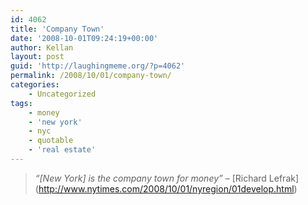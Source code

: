 ```yaml
---
id: 4062
title: 'Company Town'
date: '2008-10-01T09:24:19+00:00'
author: Kellan
layout: post
guid: 'http://laughingmeme.org/?p=4062'
permalink: /2008/10/01/company-town/
categories:
    - Uncategorized
tags:
    - money
    - 'new york'
    - nyc
    - quotable
    - 'real estate'
---
```


> *“\[New York\] is the company town for money”* – \[Richard Lefrak\](http://www.nytimes.com/2008/10/01/nyregion/01develop.html)